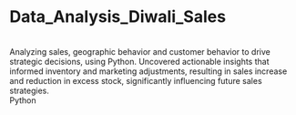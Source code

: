 # Data_Analysis_Diwali_Sales
<br>
Analyzing sales, geographic behavior and customer behavior to drive strategic decisions, using Python. Uncovered actionable insights that informed inventory and marketing adjustments, resulting in sales increase and reduction in excess stock, significantly influencing future sales strategies.
<br>
Python
